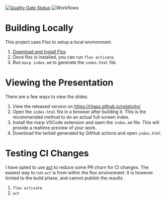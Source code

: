 [![Quality Gate Status](https://sonarcloud.io/api/project_badges/measure?project=rhass_relativity&metric=alert_status)](https://sonarcloud.io/summary/new_code?id=rhass_relativity) ![Workflows](https://github.com/rhass/relativity/actions/workflows/main.yml/badge.svg)

# Building Locally
This project uses Flox to setup a local environment. 

1. [Download and Install Flox](https://flox.dev/download/)
2. Once flox is installed, you can run `flox activate`.
3. Run `marp index.md` to generate the `index.html` file.


# Viewing the Presentation
There are a few ways to view the slides.
1. View the released version on https://rhass.github.io/relativity/
2. Open the `index.html` file in a browser after building it. This is the recommended method to do an actual full-screen index.
3. Install the marp VSCode extension and open the `index.md` file. This will provide a realtime preview of your work.
4. Download the tarball generated by GitHub actions and open `index.html`


# Testing CI Changes

I have opted to use [act](https://github.com/nektos/act) to reduce some PR churn for CI changes. The easiest way to run `act` is from within the flox environment. It is however limited to the build phase, and cannot publish the results.

1. `flox activate`
2. `act`
